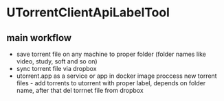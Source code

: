 # UTorrentClientApiLabelTool

## main workflow
* save torrent file on any machine to proper folder (folder names like video, study, soft and so on)
* sync torrent file via dropbox
* utorrent.app as a service or app in docker image proccess new torrent files - add torrents to utorrent with proper label, depends on folder name, after that del torrnet file from dropbox
